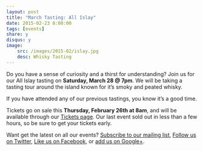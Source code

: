 ```yaml
---
layout: post
title: "March Tasting: All Islay"
date: 2015-02-23 8:00:00
tags: [events]
share: y
disqus: y
image: 
    src: /images/2015-02/islay.jpg
    desc: Whisky Tasting
---
```


Do you have a sense of curiosity and a thirst for understanding? Join us for our All Islay
tasting on **Saturday, March 28 @ 7pm**. We will be taking a tasting tour around the 
island known for it’s smoky and peated whisky. 

If you have attended any of our previous tastings, you know it’s a good time. 

Tickets go on sale this **Thursday, February 26th at 8am**, and will be available through 
our [Tickets page][1]. Our last event sold out in less than a few hours, so be sure to 
get your tickets early. 

Want get the latest on all our events? [Subscribe to our mailing list][2], 
[Follow us on Twitter][3], [Like us on Facebook][4], or [add us on Google+][5].

  [1]: /tickets/
  [2]: /subscribe/
  [3]: http://twitter.com/whiskydev
  [4]: http://www.facebook.com/whiskydev
  [5]: http://plus.google.com/+Whiskydev
